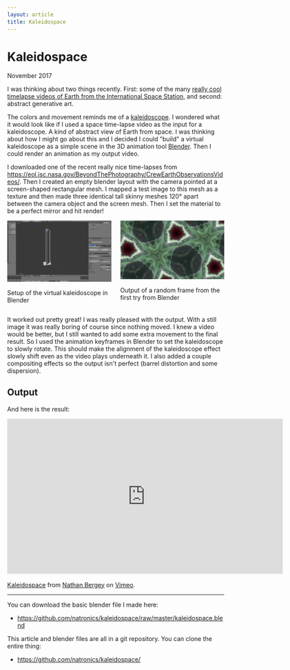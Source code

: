 ```yaml
---
layout: article
title: Kaleidospace
---
```


# Kaleidospace

<span class="pubdate">November 2017</span>

 I was thinking about two things recently. First: some of the many [really cool timelapse videos of Earth from the International Space Station](https://www.youtube.com/watch?v=FG0fTKAqZ5g), and second: abstract generative art.

The colors and movement reminds me of a [kaleidoscope](https://en.wikipedia.org/wiki/Kaleidoscope). I wondered what it would look like if I used a space time-lapse video as the input for a kaleidoscope. A kind of abstract view of Earth from space. I was thinking about how I might go about this and I decided I could "build" a virtual kaleidoscope as a simple scene in the 3D animation tool [Blender](https://www.blender.org/). Then I could render an animation as my output video.







I downloaded one of the recent really nice time-lapses from <https://eol.jsc.nasa.gov/BeyondThePhotography/CrewEarthObservationsVideos/>. Then I created an empty blender layout with the camera pointed at a screen-shaped rectangular mesh. I mapped a test image to this mesh as a texture and then made three identical tall skinny meshes 120&deg; apart between the camera object and the screen mesh. Then I set the material to be a perfect mirror and hit render!

<div class="columns">
  <div class="column">
    <a href="images/blender_setup.png">
      <img class="img-responsive" src="images/blender_setup.png" alt="Setup of the virtual kaleidoscope in Blender">
    </a>
    <p>Setup of the virtual kaleidoscope in Blender</p>
  </div>
  <div class="column">
    <a href="images/first_try_still.jpeg">
      <img class="img-responsive" src="images/first_try_still.jpeg" alt="Output of a random frame from the first try from Blender">
    </a>
    <p>Output of a random frame from the first try from Blender</p>
  </div>
</div>


It worked out pretty great! I was really pleased with the output. With a still image it was really boring of course since nothing moved. I knew a video would be better, but I still wanted to add some extra movement to the final result. So I used the animation keyframes in Blender to set the kaleidoscope to slowly rotate. This should make the alignment of the kaleidoscope effect slowly shift even as the video plays underneath it. I also added a couple compositing effects so the output isn't perfect (barrel distortion and some dispersion).

Output
------

And here is the result:


<section class="hero is-dark">
 <div class="hero-body">
  <div class="container has-text-centered">
   <iframe src="https://player.vimeo.com/video/242401422" width="640" height="360" frameborder="0" webkitallowfullscreen mozallowfullscreen allowfullscreen></iframe>
   <p><a href="https://vimeo.com/242401422">Kaleidospace</a> from <a href="https://vimeo.com/natronics">Nathan Bergey</a> on <a href="https://vimeo.com">Vimeo</a>.</p>
  </div>
 </div>
</section>


------------------------------------------------------------



You can download the basic blender file I made here:

 - <https://github.com/natronics/kaleidospace/raw/master/kaleidospace.blend>

This article and blender files are all in a git repository. You can clone the entire thing:

 - <https://github.com/natronics/kaleidospace/>
